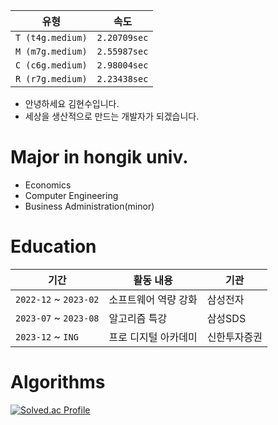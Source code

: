 | 유형 | 속도 |
|-------|-------|
| `T (t4g.medium)` | `2.20709sec` |
| `M (m7g.medium)` | `2.55987sec` |
| `C (c6g.medium)` | `2.98004sec` |
| `R (r7g.medium)` | `2.23438sec` |


- 안녕하세요 김현수입니다.   
- 세상을 생산적으로 만드는 개발자가 되겠습니다.

# Major in hongik univ.   
 - Economics   
 - Computer Engineering   
 - Business Administration(minor)

# Education
|기간|활동 내용|기관|
|-------|--------------|-----|
|`2022-12` ~ `2023-02`|소프트웨어 역량 강화|삼성전자|
|`2023-07` ~ `2023-08`|알고리즘 특강|삼성SDS|
|`2023-12` ~ `ING`|프로 디지털 아카데미|신한투자증권|

# Algorithms
[![Solved.ac Profile](http://mazassumnida.wtf/api/v2/generate_badge?boj=jkl0124)](https://solved.ac/jkl0124/)
